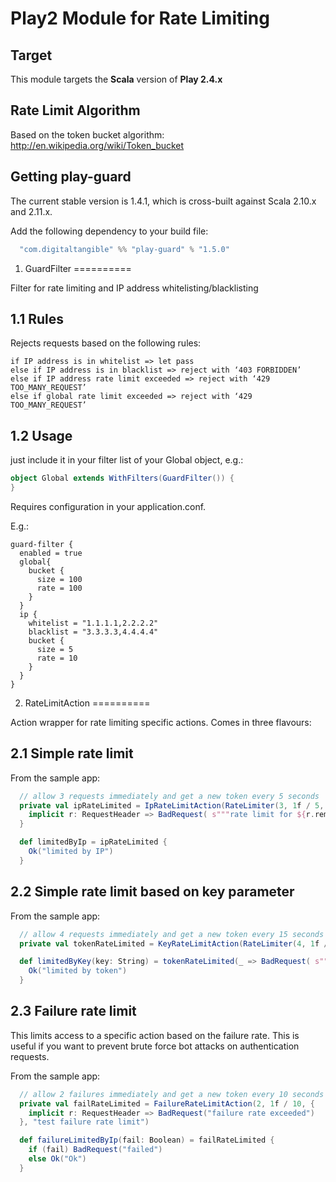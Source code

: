 Play2 Module for Rate Limiting
==========

Target
----------

This module targets the __Scala__ version of __Play 2.4.x__

Rate Limit Algorithm
----------
Based on the token bucket algorithm: http://en.wikipedia.org/wiki/Token_bucket


Getting play-guard
----------

The current stable version is 1.4.1, which is cross-built against Scala 2.10.x and 2.11.x.

Add the following dependency to your build file:

```scala
  "com.digitaltangible" %% "play-guard" % "1.5.0"
```

1. GuardFilter
==========

Filter for rate limiting and IP address whitelisting/blacklisting

1.1 Rules
----------
Rejects requests based on the following rules:

```
if IP address is in whitelist => let pass
else if IP address is in blacklist => reject with ‘403 FORBIDDEN’
else if IP address rate limit exceeded => reject with ‘429 TOO_MANY_REQUEST’
else if global rate limit exceeded => reject with ‘429 TOO_MANY_REQUEST’
```

1.2 Usage
----------
just include it in your filter list of your Global object, e.g.:

```scala
object Global extends WithFilters(GuardFilter()) {
}
```

Requires configuration in your application.conf.

E.g.:

```
guard-filter {
  enabled = true
  global{
    bucket {
      size = 100
      rate = 100
    }
  }
  ip {
    whitelist = "1.1.1.1,2.2.2.2"
    blacklist = "3.3.3.3,4.4.4.4"
    bucket {
      size = 5
      rate = 10
    }
  }
}
```

2. RateLimitAction
==========

Action wrapper for rate limiting specific actions. Comes in three flavours:

2.1 Simple rate limit
-------

From the sample app:

```scala
  // allow 3 requests immediately and get a new token every 5 seconds
  private val ipRateLimited = IpRateLimitAction(RateLimiter(3, 1f / 5, "test limit by IP address")) {
    implicit r: RequestHeader => BadRequest( s"""rate limit for ${r.remoteAddress} exceeded""")
  }

  def limitedByIp = ipRateLimited {
    Ok("limited by IP")
  }
```

2.2 Simple rate limit based on key parameter
-------

From the sample app:


```scala
  // allow 4 requests immediately and get a new token every 15 seconds
  private val tokenRateLimited = KeyRateLimitAction(RateLimiter(4, 1f / 15, "test by token")) _

  def limitedByKey(key: String) = tokenRateLimited(_ => BadRequest( s"""rate limit for '$key' exceeded"""))(key) {
    Ok("limited by token")
  }

```

2.3 Failure rate limit
-------

This limits access to a specific action based on the failure rate. This is useful if you want to prevent brute force bot attacks on authentication requests.

From the sample app:

```scala
  // allow 2 failures immediately and get a new token every 10 seconds
  private val failRateLimited = FailureRateLimitAction(2, 1f / 10, {
    implicit r: RequestHeader => BadRequest("failure rate exceeded")
  }, "test failure rate limit")

  def failureLimitedByIp(fail: Boolean) = failRateLimited {
    if (fail) BadRequest("failed")
    else Ok("Ok")
  }
```

